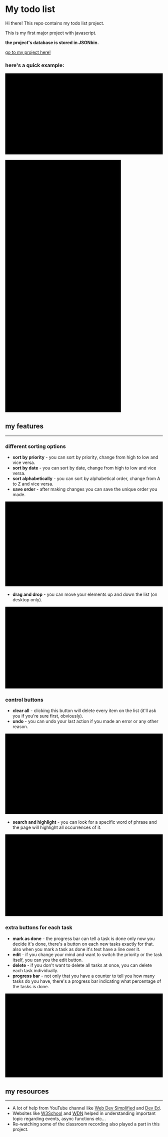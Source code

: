 # My todo list

Hi there! This repo contains my todo list project.

This is my first major project with javascript.

**the project's database is stored in JSONbin.**

[go to my project here!](https://yairderry.github.io/ToDoList/src/index.html)

### here's a quick example:

![desktop view of the todo list](./readme-files/desktop-view.gif)

![mobile view of the todo list](./readme-files/mobile-view.gif)

## my features

---

### different sorting options

- **sort by priority** - you can sort by priority, change from high to low and vice versa.
- **sort by date** - you can sort by date, change from high to low and vice versa.
- **sort alphabetically** - you can sort by alphabetical order, change from A to Z and vice versa.
- **save order** - after making changes you can save the unique order you made.

![sort by priority, date and alphabetical order](./readme-files/sorting-buttons.gif)

- **drag and drop** - you can move your elements up and down the list (on desktop only).

![dragging tasks across the list](./readme-files/draggable-tasks.gif)

### control buttons

- **clear all** - clicking this button will delete every item on the list (it'll ask you if you're sure first, obviously).
- **undo** - you can undo your last action if you made an error or any other reason.

![using the clear all and undo buttons](./readme-files/clear-all-undo.gif)

- **search and highlight** - you can look for a specific word of phrase and the page will highlight all occurrences of it.

![searching text using search button](./readme-files/search-and-highlight.gif)

### extra buttons for each task

- **mark as done** - the progress bar can tell a task is done only now you decide it's done, there's a button on each new tasks exactly for that. also when you mark a task as done it's text have a line over it.
- **edit** - if you change your mind and want to switch the priority or the task itself, you can you the edit button.
- **delete** - if you don't want to delete all tasks at once, you can delete each task individually.
- **progress bar** - not only that you have a counter to tell you how many tasks do you have, there's a progress bar indicating what percentage of the tasks is done.

![extra buttons on each new task](./readme-files/extra-buttons.gif)

## my resources

---

- A lot of help from YouTube channel like [Web Dev Simplified](https://www.youtube.com/c/WebDevSimplified) and [Dev Ed](https://www.youtube.com/c/DevEd).
- Websites like [W3School](https://www.w3schools.com/) and [WDN](https://developer.mozilla.org/en-US/) helped in understanding important topic regarding events, async functions etc...
- Re-watching some of the classroom recording also played a part in this project.
